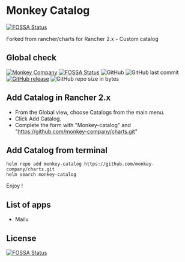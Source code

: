 # Monkey Catalog
[![FOSSA Status](https://app.fossa.io/api/projects/git%2Bgithub.com%2Fmonkey-company%2Fcharts.svg?type=shield)](https://app.fossa.io/projects/git%2Bgithub.com%2Fmonkey-company%2Fcharts?ref=badge_shield)


Forked from rancher/charts for Rancher 2.x - Custom catalog

## Global check

[![Monkey Company](https://img.shields.io/badge/Monkey-Company-red.svg?longCache=true&style=flat)](https://themonkey.co/)
[![FOSSA Status](https://app.fossa.io/api/projects/git%2Bgithub.com%2Fmonkey-company%2Fcharts.svg?type=shield)](https://app.fossa.io/projects/git%2Bgithub.com%2Fmonkey-company%2Fcharts?ref=badge_shield)
![GitHub](https://img.shields.io/github/license/monkey-company/charts.svg)
![GitHub last commit](https://img.shields.io/github/last-commit/monkey-company/charts.svg)
[![GitHub release](https://img.shields.io/github/release/monkey-company/charts.svg)](https://github.com/monkey-company/charts/releases/latest)
![GitHub repo size in bytes](https://img.shields.io/github/repo-size/monkey-company/charts.svg)

## Add Catalog in Rancher 2.x

- From the Global view, choose Catalogs from the main menu.
- Click Add Catalog.
- Complete the form with "Monkey-catalog"	and "https://github.com/monkey-company/charts.git"

## Add Catalog from terminal

```
helm repo add monkey-catalog https://github.com/monkey-company/charts.git
helm search monkey-catalog
```

Enjoy !

## List of apps

- Mailu


## License
[![FOSSA Status](https://app.fossa.io/api/projects/git%2Bgithub.com%2Fmonkey-company%2Fcharts.svg?type=large)](https://app.fossa.io/projects/git%2Bgithub.com%2Fmonkey-company%2Fcharts?ref=badge_large)